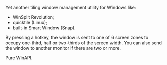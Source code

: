 Yet another tiling window management utility for Windows like:
- WinSplit Revolution;
- quicktile (Linux);
- built-in Smart Window (Snap).

By pressing a hotkey, the window is sent to one of 6 screen zones to occupy one-third, half or two-thirds of the screen width. You can also send the window to another monitor if there are two or more.

Pure WinAPI.
